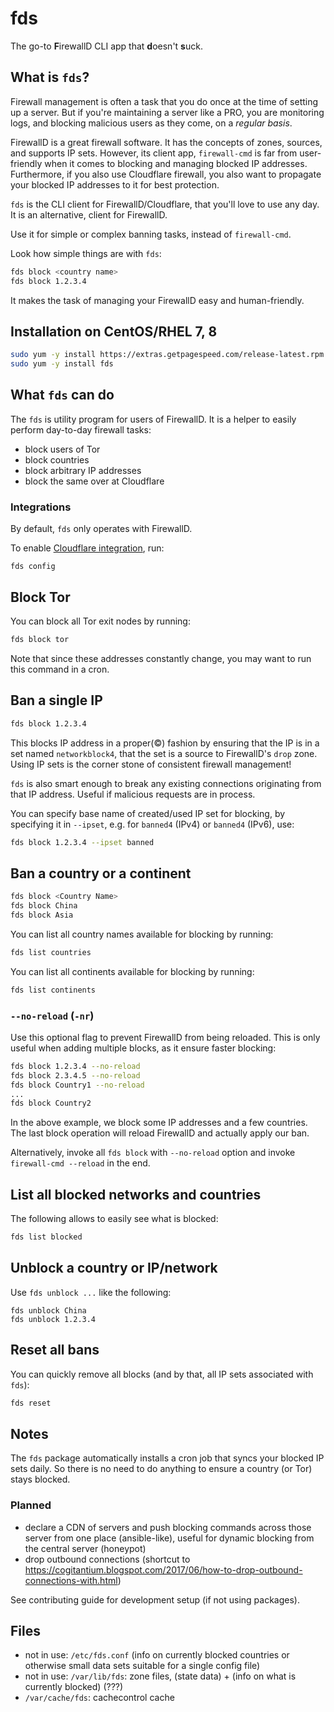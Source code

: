 # fds
 
The go-to **F**irewallD CLI app that **d**oesn't **s**uck.

## What is `fds`?
 
Firewall management is often a task that you do once at the time of setting up a server.
But if you're maintaining a server like a PRO, you are monitoring logs, and blocking malicious users as they come, on a *regular basis*.

FirewallD is a great firewall software. It has the concepts of zones, sources, and supports IP sets. 
However, its client app, `firewall-cmd` is far from user-friendly when it comes to blocking and managing blocked IP addresses.
Furthermore, if you also use Cloudflare firewall, you also want to propagate your blocked IP addresses to it for best protection.
 
`fds` is the CLI client for FirewallD/Cloudflare, that you'll love to use any day.
It is an alternative, client for FirewallD.

Use it for simple or complex banning tasks, instead of `firewall-cmd`.

Look how simple things are with `fds`:

```bash
fds block <country name>
fds block 1.2.3.4
```

It makes the task of managing your FirewallD easy and human-friendly.

## Installation on CentOS/RHEL 7, 8

```bash
sudo yum -y install https://extras.getpagespeed.com/release-latest.rpm
sudo yum -y install fds
```


## What `fds` can do 

The `fds` is utility program for users of FirewallD. It is a helper to easily perform day-to-day 
firewall tasks:

* block users of Tor
* block countries
* block arbitrary IP addresses
* block the same over at Cloudflare

### Integrations

By default, `fds` only operates with FirewallD. 

To enable [Cloudflare integration](docs/cloudflare.md), run:
 
    fds config 

## Block Tor

You can block all Tor exit nodes by running:

```bash
fds block tor
```

Note that since these addresses constantly change, you may want to run this command in a cron.

## Ban a single IP

```bash
fds block 1.2.3.4
```

This blocks IP address in a proper(©) fashion by ensuring that the IP is in a set named `networkblock4`,
that the set is a source to FirewallD's `drop` zone. Using IP sets is the corner stone of consistent
firewall management!

`fds` is also smart enough to break any existing connections originating from that IP address.
Useful if malicious requests are in process.

You can specify base name of created/used IP set for blocking, by specifying it in `--ipset`, e.g.
for `banned4` (IPv4) or `banned4` (IPv6), use:

```bash
fds block 1.2.3.4 --ipset banned
```

## Ban a country or a continent

```bash
fds block <Country Name>
fds block China
fds block Asia
```

You can list all country names available for blocking by running:

```bash
fds list countries
``` 

You can list all continents available for blocking by running:

```bash
fds list continents
``` 



### `--no-reload` (`-nr`)

Use this optional flag to prevent FirewallD from being reloaded.
This is only useful when adding multiple blocks, as it ensure faster blocking:

```bash
fds block 1.2.3.4 --no-reload
fds block 2.3.4.5 --no-reload
fds block Country1 --no-reload
...
fds block Country2
```

In the above example, we block some IP addresses and a few countries.
The last block operation will reload FirewallD and actually apply our ban.

Alternatively, invoke all `fds block` with `--no-reload` option and invoke `firewall-cmd --reload`
in the end.

## List all blocked networks and countries

The following allows to easily see what is blocked: 

```bash
fds list blocked
``` 

## Unblock a country or IP/network

Use `fds unblock ...` like the following:

```fds
fds unblock China
fds unblock 1.2.3.4
```

## Reset all bans

You can quickly remove all blocks (and by that, all IP sets associated with `fds`):

```bash
fds reset
```

## Notes

The `fds` package automatically installs a cron job that syncs your blocked IP sets daily.
So there is no need to do anything to ensure a country (or Tor) stays blocked.

### Planned

* declare a CDN of servers and push blocking commands across those server from one place (ansible-like), useful for dynamic blocking
from the central server (honeypot)
* drop outbound connections (shortcut to https://cogitantium.blogspot.com/2017/06/how-to-drop-outbound-connections-with.html) 

See contributing guide for development setup (if not using packages).

## Files

* not in use: `/etc/fds.conf` (info on currently blocked countries or otherwise small data sets suitable for a single config file)
* not in use: `/var/lib/fds`: zone files, (state data) + (info on what is currently blocked) (???)
* `/var/cache/fds`: cachecontrol cache
